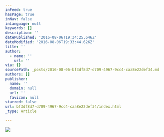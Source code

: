 ```yaml
---
inFeed: true
hasPage: true
inNav: false
inLanguage: null
keywords: []
description: ''
datePublished: '2016-08-06T19:34:25.646Z'
dateModified: '2016-08-06T19:33:44.626Z'
title: ''
author:
  - name: ''
    url: ''
via: {}
sourcePath: _posts/2016-08-06-bf3df8d7-d709-4967-9cc4-caa8e22def34.md
authors: []
publisher:
  name: ''
  domain: null
  url: ''
  favicon: null
starred: false
url: bf3df8d7-d709-4967-9cc4-caa8e22def34/index.html
_type: Article

---
```

![](https://the-grid-user-content.s3-us-west-2.amazonaws.com/29434ac6-2298-4248-93d5-882c3f5d5d63.png)